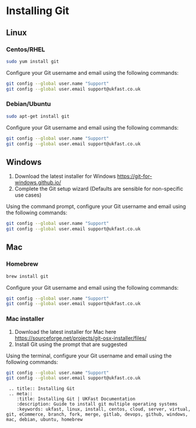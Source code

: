 # Installing Git

## Linux 

### Centos/RHEL


```bash
sudo yum install git 
```

Configure your Git username and email using the following commands:

```bash
git config --global user.name "Support"
git config --global user.email support@ukfast.co.uk
```

### Debian/Ubuntu



```bash
sudo apt-get install git 
```

Configure your Git username and email using the following commands:

```bash
git config --global user.name "Support"
git config --global user.email support@ukfast.co.uk
```
## Windows 


  1. Download the latest installer for Windows https://git-for-windows.github.io/
  2. Complete the Git setup wizard (Defaults are sensible for non-specific use cases)

Using the command prompt, configure your Git username and email using the following commands:

```bash
git config --global user.name "Support"
git config --global user.email support@ukfast.co.uk
```

## Mac 


### Homebrew 


```bash
brew install git 
```

Configure your Git username and email using the following commands:

```bash
git config --global user.name "Support"
git config --global user.email support@ukfast.co.uk
```

### Mac installer 


1. Download the latest installer for Mac here https://sourceforge.net/projects/git-osx-installer/files/
2. Install Git using the prompt that are suggested

Using the terminal, configure your Git username and email using the following commands:

```bash
git config --global user.name "Support"
git config --global user.email support@ukfast.co.uk
```

 ```eval_rst
  .. title:: Installing Git
  .. meta::
     :title: Installing Git | UKFast Documentation
     :description: Guide to install git multiple operating systems
     :keywords: ukfast, linux, install, centos, cloud, server, virtual, git, eCommerce, branch, fork, merge, gitlab, devops, github, windows, mac, debian, ubuntu, homebrew


